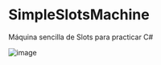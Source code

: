 # SimpleSlotsMachine
Máquina sencilla de Slots para practicar C#


![image](https://user-images.githubusercontent.com/52897045/156419637-2e47de2e-2fc1-4f7e-8cf0-2f3fbd371357.png)
